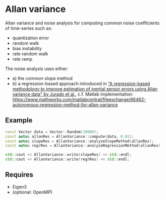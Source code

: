 # Allan variance
Allan variance and noise analysis for computing common noise coefficients of time-series such as:
 - quantization error
 - random walk
 - bias instability
 - rate random walk
 - rate ramp

The noise analysis uses either:
- a) the common slope method
- b) a regression-based approach introduced in ["A regression-based methodology to improve estimation of inertial sensor errors using Allan variance data" by Jurado et al.](https://www.researchgate.net/publication/330514910_A_regression-based_methodology_to_improve_estimation_of_inertial_sensor_errors_using_Allan_variance_data), c.f. Matlab implementation: https://www.mathworks.com/matlabcentral/fileexchange/66462-autonomous-regression-method-for-allan-variance

## Example
```cpp
const Vector data = Vector::Random(10000);
const auto& allanRes = AllanVariance::compute(data, 0.01);
const auto& slopeRes = AllanVariance::analyzeSlopeMethod(allanRes);
const auto& regrRes = AllanVariance::analyzeRegressionMethod(allanRes);

std::cout << AllanVariance::write(slopeRes) << std::endl;
std::cout << AllanVariance::write(regrRes) << std::endl;
```

## Requires
- Eigen3
- (optional: OpenMP)
